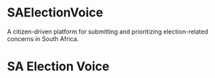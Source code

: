 # SAElectionVoice
A citizen-driven platform for submitting and prioritizing election-related concerns in South Africa.
# SA Election Voice
